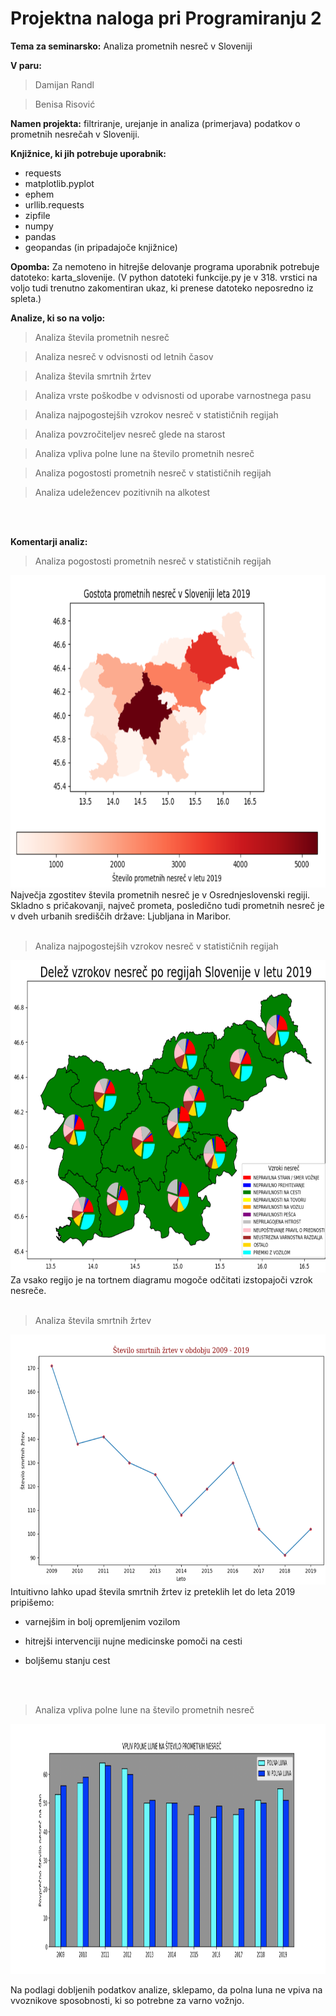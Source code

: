 # Projektna naloga pri Programiranju 2


**Tema za seminarsko:**
Analiza prometnih nesreč v Sloveniji


**V paru:**
> Damijan Randl 

> Benisa Risović

**Namen projekta:** filtriranje, urejanje in analiza (primerjava) podatkov o prometnih nesrečah v Sloveniji.

**Knjižnice, ki jih potrebuje uporabnik:**

- requests
- matplotlib.pyplot
- ephem 
- urllib.requests
- zipfile 
- numpy
- pandas 
- geopandas (in pripadajoče knjižnice)

**Opomba:**
Za nemoteno in hitrejše delovanje programa uporabnik potrebuje datoteko: karta_slovenije. 
(V python datoteki funkcije.py je v 318. vrstici na voljo tudi trenutno zakomentiran ukaz, ki prenese datoteko neposredno iz spleta.)


**Analize, ki so na voljo:**

> Analiza števila prometnih nesreč

> Analiza nesreč v odvisnosti od letnih časov

> Analiza števila smrtnih žrtev

> Analiza vrste poškodbe v odvisnosti od uporabe varnostnega pasu

> Analiza najpogostejših vzrokov nesreč v statističnih regijah 

> Analiza povzročiteljev nesreč glede na starost

> Analiza vpliva polne lune na število prometnih nesreč

> Analiza pogostosti prometnih nesreč v statističnih regijah

> Analiza udeležencev pozitivnih na alkotest

 <br />
 <br />

**Komentarji analiz:**
<br />
> Analiza pogostosti prometnih nesreč v statističnih regijah
<img src="https://github.com/benisa21/Projekt_Programiranje_2_/blob/main/slike/gostota_prometnih_nesrec.png" width="700" height="500" />
 Največja zgostitev števila prometnih nesreč je v Osrednjeslovenski regiji.
 Skladno s pričakovanji, največ prometa, posledično tudi prometnih nesreč je v dveh urbanih središčih države: Ljubljana in Maribor.
  <br />
  <br />

> Analiza najpogostejših vzrokov nesreč v statističnih regijah 
<img src="https://github.com/benisa21/Projekt_Programiranje_2_/blob/main/slike/vzroki_nesrec.png" width="750" height="500" />
Za vsako regijo je na tortnem diagramu mogoče odčitati izstopajoči vzrok nesreče.
 <br />
 <br />

> Analiza števila smrtnih žrtev
<img src="https://github.com/benisa21/Projekt_Programiranje_2_/blob/main/slike/smrtne_zrtve.png" width="600" height="400" />
Intuitivno lahko upad števila smrtnih žrtev iz preteklih let do leta 2019 pripišemo:

- varnejšim in bolj opremljenim vozilom

- hitrejši intervenciji nujne medicinske pomoči na cesti

- boljšemu stanju cest <br />

<br />
<br />

> Analiza vpliva polne lune na število prometnih nesreč
<img src="https://github.com/benisa21/Projekt_Programiranje_2_/blob/main/slike/vpliv_polne_lune.png" width="1700" height="400" />

Na podlagi dobljenih podatkov analize, sklepamo, da polna luna ne vpiva na vvoznikove sposobnosti, ki so potrebne za varno vožnjo.
